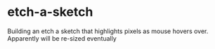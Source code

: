 # etch-a-sketch

Building an etch a sketch that highlights pixels as mouse hovers over. Apparently will be re-sized eventually